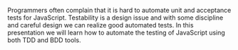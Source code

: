 Programmers often complain that it is hard to automate unit and acceptance tests for JavaScript. Testability is a design issue and with some discipline and careful design we can realize good automated tests. In this presentation we will learn how to automate the testing of JavaScript using both TDD and BDD tools.

